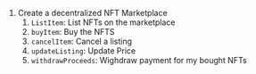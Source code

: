 1. Create a decentralized NFT Marketplace
   1. `ListItem`: List NFTs on the marketplace
   2. `buyItem`: Buy the NFTS
   3. `cancelItem`: Cancel a listing
   4. `updateListing`: Update Price
   5. `withdrawProceeds`: Wighdraw payment for my bought NFTs